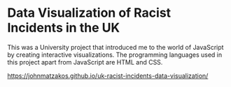 # Data Visualization of Racist Incidents in the UK

This was a University project that introduced me to the world of JavaScript by creating interactive visualizations.
The programming languages used in this project apart from JavaScript are HTML and CSS.

https://johnmatzakos.github.io/uk-racist-incidents-data-visualization/
